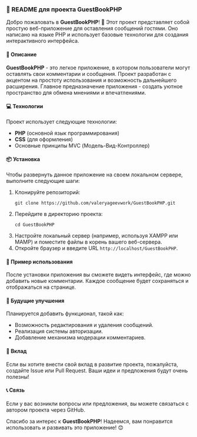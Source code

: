 <h3>📜 README для проекта GuestBookPHP</h3>
<p>Добро пожаловать в <strong>GuestBookPHP</strong>! 👋 Этот проект представляет собой простую веб-приложение для оставления сообщений гостями. Оно написано на языке PHP и использует базовые технологии для создания интерактивного интерфейса. </p>
<h4>🚀 Описание</h4>
<p><strong>GuestBookPHP</strong> - это легкое приложение, в котором пользователи могут оставлять свои комментарии и сообщения. Проект разработан с акцентом на простоту использования и возможность дальнейшего расширения. Главное предназначение приложения - создать уютное пространство для обмена мнениями и впечатлениями.</p>
<h4>💻 Технологии</h4>
<p>Проект использует следующие технологии:</p>
<ul>
<li><strong>PHP</strong> (основной язык программирования)</li>
<li><strong>CSS</strong> (для оформления)</li>
<li>Основные принципы MVC (Модель-Вид-Контроллер)</li>
</ul>
<h4>📦 Установка</h4>
<p>Чтобы развернуть данное приложение на своем локальном сервере, выполните следующие шаги:</p>
<ol>
<li>Клонируйте репозиторий:<pre><code>git clone https://github.com/valeryageevwork/GuestBookPHP.git
</code></pre>
</li>
<li>Перейдите в директорию проекта:<pre><code>cd GuestBookPHP
</code></pre>
</li>
<li>Настройте локальный сервер (например, используя XAMPP или MAMP) и поместите файлы в корень вашего веб-сервера.</li>
<li>Откройте браузер и введите URL <code>http://localhost/GuestBookPHP</code>.</li>
</ol>
<h4>🎨 Пример использования</h4>
<p>После установки приложения вы сможете видеть интерфейс, где можно добавить новые комментарии. Каждое сообщение будет сохраняться и отображаться на странице.</p>
<h4>🔧 Будущие улучшения</h4>
<p>Планируется добавить функционал, такой как:</p>
<ul>
<li>Возможность редактирования и удаления сообщений.</li>
<li>Реализация системы авторизации.</li>
<li>Добавление механизма модерации комментариев.</li>
</ul>
<h4>🤝 Вклад</h4>
<p>Если вы хотите внести свой вклад в развитие проекта, пожалуйста, создайте Issue или Pull Request. Ваши идеи и предложения будут очень полезны!</p>
<h4>📞 Связь</h4>
<p>Если у вас возникли вопросы или предложения, вы можете связаться с автором проекта через GitHub. </p>
<p>Спасибо за интерес к <strong>GuestBookPHP</strong>! Надеемся, вам понравится использовать и развивать это приложение! 😊</p>
